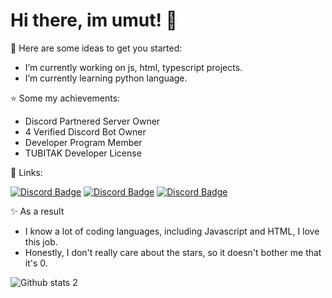 # Hi there, im umut! 👋

🌱 Here are some ideas to get you started:

- I’m currently working on js, html, typescript projects.
- I’m currently learning python language.

⭐️ Some my achievements:

- Discord Partnered Server Owner
- 4 Verified Discord Bot Owner
- Developer Program Member
- TUBITAK Developer License

🌌 Links:

[![Discord Badge](https://img.shields.io/badge/Discord%20-7289DA.svg?&amp;style=for-the-badge&amp;logo=discord&amp;logoColor=white)](https://discord.gg/javascript)
[![Discord Badge](https://img.shields.io/badge/YouTube-ff0000.svg?&amp;style=for-the-badge&amp;logo=youtube&amp;logoColor=white)](https://www.youtube.com/ukqzn)
[![Discord Badge](https://img.shields.io/badge/Github%20-171515.svg?&amp;style=for-the-badge&amp;logo=github&amp;logoColor=white)](https://github.com/umtdev)

✨ As a result

- I know a lot of coding languages, including Javascript and HTML, I love this job.
- Honestly, I don't really care about the stars, so it doesn't bother me that it's 0.

![Github stats 2](https://github-readme-stats.vercel.app/api?username=umutshlast&show_icons=true&theme=radical)

